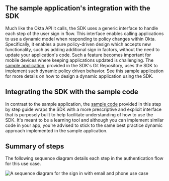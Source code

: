 ## The sample application's integration with the SDK

Much like the Okta API it calls, the SDK uses a generic interface to handle
each step of the user sign in flow. This interface enables calling applications
to use a dynamic model when responding to policy changes within Okta. Specifically,
it enables a pure policy-driven design which accepts new functionality,
such as adding additional sign in factors, without the need to update your
application's code. Such a feature becomes important for mobile devices where
keeping applications updated is challenging. The
[sample application](/docs/guides/oie-embedded-sdk-run-sample/ios/main/),
provided in the SDK's Git Repository, uses the SDK to implement such dynamic policy
driven behavior. See this sample application for more details on how to design
a dynamic application using the SDK.

## Integrating the SDK with the sample code

In contrast to the sample application, the
[sample code](https://github.com/okta/okta-idx-swift/tree/master/Samples/Signin%20Samples)
provided in this step by step guide wraps the SDK with a more prescriptive and explicit interface
that is purposely built to help facilitate understanding of how to use the SDK.
It's meant to be a learning tool and although you can implement similar code in your
app, you're advised to stick to the same best practice dynamic approach implemented
in the sample application.

## Summary of steps

The following sequence diagram details each step in the authentication flow for this use case.

<div class="common-image-format">

![A sequence diagram for the sign in with email and phone use case](/img/oie-embedded-sdk/oie-embedded-sdk-use-case-swift-sign-in-pwd-phone-1.png
 "Sign in with email and phone diagram")

</div>

